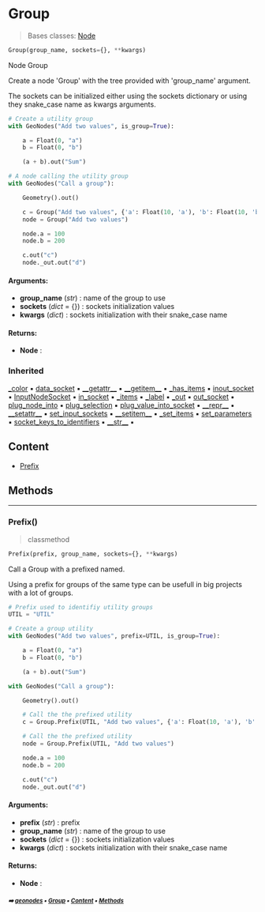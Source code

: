 # Group

> Bases classes: [Node](geono-node.md#node)

``` python
Group(group_name, sockets={}, **kwargs)
```

Node Group


Create a node 'Group' with the tree provided with 'group_name' argument.

The sockets can be initialized either using the sockets dictionary or using they snake_case name
as kwargs arguments.

``` python
# Create a utility group
with GeoNodes("Add two values", is_group=True):

    a = Float(0, "a")
    b = Float(0, "b")

    (a + b).out("Sum")

# A node calling the utility group
with GeoNodes("Call a group"):

    Geometry().out()

    c = Group("Add two values", {'a': Float(10, 'a'), 'b': Float(10, 'b')}).sum
    node = Group("Add two values")

    node.a = 100
    node.b = 200

    c.out("c")
    node._out.out("d")
```

#### Arguments:
- **group_name** (_str_) : name of the group to use
- **sockets** (_dict_ = {}) : sockets initialization values
- **kwargs** (_dict_) : sockets  initialization with their snake_case name



#### Returns:
- **Node** : 

### Inherited

[\_color](geono-node.md#_color) :black_small_square: [data_socket](geono-node.md#data_socket) :black_small_square: [\_\_getattr__](geono-node.md#__getattr__) :black_small_square: [\_\_getitem__](geono-node.md#__getitem__) :black_small_square: [\_has_items](geono-node.md#_has_items) :black_small_square: [inout_socket](geono-node.md#inout_socket) :black_small_square: [InputNodeSocket](geono-node.md#inputnodesocket) :black_small_square: [in_socket](geono-node.md#in_socket) :black_small_square: [\_items](geono-node.md#_items) :black_small_square: [\_label](geono-node.md#_label) :black_small_square: [\_out](geono-node.md#_out) :black_small_square: [out_socket](geono-node.md#out_socket) :black_small_square: [plug_node_into](geono-node.md#plug_node_into) :black_small_square: [plug_selection](geono-node.md#plug_selection) :black_small_square: [plug_value_into_socket](geono-node.md#plug_value_into_socket) :black_small_square: [\_\_repr__](geono-node.md#__repr__) :black_small_square: [\_\_setattr__](geono-node.md#__setattr__) :black_small_square: [set_input_sockets](geono-node.md#set_input_sockets) :black_small_square: [\_\_setitem__](geono-node.md#__setitem__) :black_small_square: [\_set_items](geono-node.md#_set_items) :black_small_square: [set_parameters](geono-node.md#set_parameters) :black_small_square: [socket_keys_to_identifiers](geono-node.md#socket_keys_to_identifiers) :black_small_square: [\_\_str__](geono-node.md#__str__) :black_small_square:

## Content

- [Prefix](geono-group.md#prefix)

## Methods



----------
### Prefix()

> classmethod

``` python
Prefix(prefix, group_name, sockets={}, **kwargs)
```

Call a Group with a prefixed named.


Using a prefix for groups of the same type can be usefull in big projects with
a lot of groups.

``` python
# Prefix used to identifiy utility groups
UTIL = "UTIL"

# Create a group utility
with GeoNodes("Add two values", prefix=UTIL, is_group=True):

    a = Float(0, "a")
    b = Float(0, "b")

    (a + b).out("Sum")

with GeoNodes("Call a group"):

    Geometry().out()

    # Call the the prefixed utility
    c = Group.Prefix(UTIL, "Add two values", {'a': Float(10, 'a'), 'b': Float(10, 'b')}).sum

    # Call the the prefixed utility
    node = Group.Prefix(UTIL, "Add two values")

    node.a = 100
    node.b = 200

    c.out("c")
    node._out.out("d")
```

#### Arguments:
- **prefix** (_str_) : prefix
- **group_name** (_str_) : name of the group to use
- **sockets** (_dict_ = {}) : sockets initialization values
- **kwargs** (_dict_) : sockets  initialization with their snake_case name



#### Returns:
- **Node** :

##### <sub>:arrow_right: [geonodes](index.md#geonodes) :black_small_square: [Group](geono-group.md#group) :black_small_square: [Content](geono-group.md#content) :black_small_square: [Methods](geono-group.md#methods)</sub>